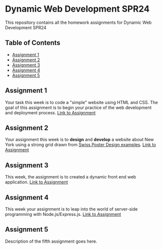 # Dynamic Web Development SPR24
This repository contains all the homework assignments for Dynamic Web Development SPR24

## Table of Contents

- [Assignment 1](#assignment-1)
- [Assignment 2](#assignment-2)
- [Assignment 3](#assignment-3)
- [Assignment 4](#assignment-4)
- [Assignment 5](#assignment-5)

## Assignment 1

Your task this week is to code a "simple" website using HTML and CSS. The goal of this assignment is to begin your practice of the web development and deployment process. 
[Link to Assignment](https://github.com/jz2450/ITP_Dynamic_Web/tree/main/assignment-1)

## Assignment 2

Your assignment this week is to **design** and **develop** a website about New York using a strong grid drawn from [Swiss Poster Design examples](https://duckduckgo.com/?q=swiss+poster+design&t=ffab&iax=images&ia=images). 
[Link to Assignment](https://github.com/jz2450/ITP_Dynamic_Web/tree/main/assignment-2)

## Assignment 3

This week, the assignment is to created a dynamic front end web application.
[Link to Assignment](https://github.com/jz2450/ITP_Dynamic_Web/tree/main/assignment-3)

## Assignment 4

This week your assignment is to leap into the world of server-side programming with Node.js/Express.js.
[Link to Assignment](https://github.com/jz2450/ITP_Dynamic_Web/tree/main/assignment-4)

## Assignment 5

Description of the fifth assignment goes here.

